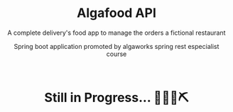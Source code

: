 <h1 align="center">Algafood API</h1>
<p align="center">A complete delivery's food app to manage the orders a fictional restaurant</p>
<p align="center">Spring boot application promoted by algaworks spring rest especialist course</p><br />

<h1 align="center">Still in Progress... 🚧🚧🔧⛏<h1>
